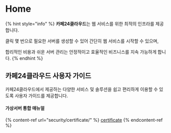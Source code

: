 # Home

{% hint style="info" %}
**카페24클라우드**는 웹 서비스를 위한 최적의 인프라를 제공합니다.

클릭 몇 번으로 필요한 서버를 생성할 수 있어 간단히 웹 서비스를 시작할 수 있으며,&#x20;

합리적인 비용과 쉬운 서버 관리는 안정적이고 효율적인 비즈니스를 지속 가능하게 합니다.
{% endhint %}



## 카페24클라우드 사용자 가이드

카페24클라우드에서 제공하는 다양한 서비스 및 솔루션을 쉽고 편리하게 이용할 수 있도록 사용자 가이드를 제공합니다.



#### 가상서버 통합 매뉴얼

{% content-ref url="security/certificate/" %}
[certificate](security/certificate/)
{% endcontent-ref %}

